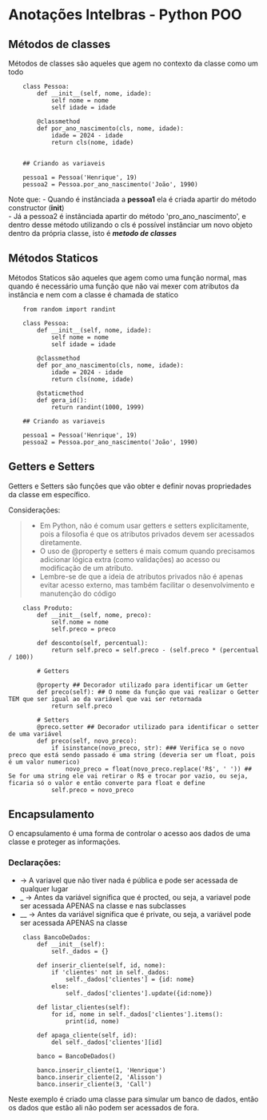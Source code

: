 # Anotações Intelbras - Python POO

## Métodos de classes

Métodos de classes são aqueles que agem no contexto da classe como um todo

```
    class Pessoa:
        def __init__(self, nome, idade):
            self nome = nome
            self idade = idade

        @classmethod
        def por_ano_nascimento(cls, nome, idade):
            idade = 2024 - idade
            return cls(nome, idade)

    
    ## Criando as variaveis

    pessoa1 = Pessoa('Henrique', 19)
    pessoa2 = Pessoa.por_ano_nascimento('João', 1990)
```

Note que: 
    - Quando é instânciada a __pessoa1__ ela é criada apartir do método constructor (__init__)  
    - Já a pessoa2 é instânciada apartir do método 'pro_ano_nascimento', e dentro desse método utilizando o cls é possível instânciar um  novo objeto dentro da própria classe, isto é __*metodo de classes*__

## Métodos Staticos

Métodos Staticos são aqueles que agem como uma função normal, mas quando é necessário uma função que não vai mexer com atributos da instância e nem com a classe é chamada de statico

```
    from random import randint
    
    class Pessoa:
        def __init__(self, nome, idade):
            self nome = nome
            self idade = idade

        @classmethod
        def por_ano_nascimento(cls, nome, idade):
            idade = 2024 - idade
            return cls(nome, idade)
        
        @staticmethod
        def gera_id():
            return randint(1000, 1999)
    
    ## Criando as variaveis

    pessoa1 = Pessoa('Henrique', 19)
    pessoa2 = Pessoa.por_ano_nascimento('João', 1990)
```

## Getters e Setters

Getters e Setters são funções que vão obter e definir novas propriedades da classe em específico.

Considerações:
> - Em Python, não é comum usar getters e setters explicitamente, pois a filosofia é que os atributos privados devem ser acessados diretamente.
> - O uso de @property e setters é mais comum quando precisamos adicionar lógica extra (como validações) ao acesso ou modificação de um atributo.
> - Lembre-se de que a ideia de atributos privados não é apenas evitar acesso externo, mas também facilitar o desenvolvimento e manutenção do código

```
    class Produto:
        def __init__(self, nome, preco):
            self.nome = nome
            self.preco = preco
        
        def desconto(self, percentual):
            return self.preco = self.preco - (self.preco * (percentual / 100))
        
        # Getters

        @property ## Decorador utilizado para identificar um Getter
        def preco(self): ## O nome da função que vai realizar o Getter TEM que ser igual ao da variável que vai ser retornada
            return self.preco
        
        # Setters
        @preco.setter ## Decorador utilizado para identificar o setter de uma variável
        def preco(self, novo_preco):
            if isinstance(novo_preco, str): ### Verifica se o novo preco que está sendo passado é uma string (deveria ser um float, pois é um valor numerico)
                novo_preco = float(novo_preco.replace('R$', ' ')) ## Se for uma string ele vai retirar o R$ e trocar por vazio, ou seja, ficaria só o valor e então converte para float e define
            self.preco = novo_preco

```

## Encapsulamento

O encapsulamento é uma forma de controlar o acesso aos dados de uma classe e proteger as informações.

### Declarações:
-  -> A variavel que não tiver nada é pública e pode ser acessada de qualquer lugar 
- _ -> Antes da variável significa que é procted, ou seja, a variavel pode ser acessada APENAS na classe e nas subclasses
- __ -> Antes da variável significa que é private, ou seja, a variável pode ser acessada APENAS na classe

```
    class BancoDeDados:
        def __init__(self):
            self._dados = {}

        def inserir_cliente(self, id, nome):
            if 'clientes' not in self._dados:
                self._dados['clientes'] = {id: nome}
            else:
                self._dados['clientes'].update({id:nome})
        
        def listar_clientes(self):
            for id, nome in self._dados['clientes'].items():
                print(id, nome)
        
        def apaga_cliente(self, id):
            del self._dados['clientes'][id]

        banco = BancoDeDados()

        banco.inserir_cliente(1, 'Henrique')
        banco.inserir_cliente(2, 'Alisson')
        banco.inserir_cliente(3, 'Call')

```

Neste exemplo é criado uma classe para simular um banco de dados, então os dados que estão ali não podem ser acessados de fora.